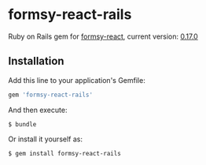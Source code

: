 # formsy-react-rails

Ruby on Rails gem for [formsy-react](https://github.com/christianalfoni/formsy-react), current version: [0.17.0](https://github.com/christianalfoni/formsy-react/releases/tag/v0.17.0)

## Installation

Add this line to your application's Gemfile:

```ruby
gem 'formsy-react-rails'
```

And then execute:

    $ bundle

Or install it yourself as:

    $ gem install formsy-react-rails
